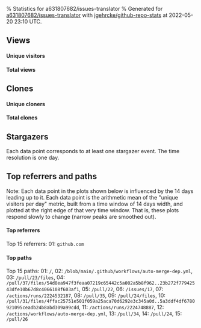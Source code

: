 % Statistics for a631807682/issues-translator
% Generated for [a631807682/issues-translator](https://github.com/a631807682/issues-translator) with [jgehrcke/github-repo-stats](https://github.com/jgehrcke/github-repo-stats) at 2022-05-20 23:10 UTC.


## Views

#### Unique visitors
<div id="chart_views_unique" class="full-width-chart"></div>

#### Total views
<div id="chart_views_total" class="full-width-chart"></div>

<div class="pagebreak-for-print"> </div>


## Clones

#### Unique cloners
<div id="chart_clones_unique" class="full-width-chart"></div>

#### Total clones
<div id="chart_clones_total" class="full-width-chart"></div>



<div class="pagebreak-for-print"> </div>



## Stargazers

Each data point corresponds to at least one stargazer event.
The time resolution is one day.

<div id="chart_stargazers" class="full-width-chart"></div>




<div class="pagebreak-for-print"> </div>



## Top referrers and paths


Note: Each data point in the plots shown below is influenced by the 14 days
leading up to it. Each data point is the arithmetic mean of the "unique
visitors per day" metric, built from a time window of 14 days width, and
plotted at the right edge of that very time window. That is, these plots
respond slowly to change (narrow peaks are smoothed out).




#### Top referrers


<div id="chart_referrers_top_n_alltime" class="full-width-chart"></div>

Top 15 referrers: 01: `github.com`





#### Top paths


<div id="chart_paths_top_n_alltime" class="full-width-chart"></div>

Top 15 paths: 01: `/`, 02: `/blob/main/.github/workflows/auto-merge-dep.yml`, 03: `/pull/23/files`, 04: `/pull/37/files/54d0ea947f3feaa07219c65442c5a002a5b8f962..23b272f77942543dfe10b67d8c4066108f603af1`, 05: `/pull/22`, 06: `/issues/17`, 07: `/actions/runs/2224532187`, 08: `/pull/35`, 09: `/pull/24/files`, 10: `/pull/31/files/4ffac25751e501f059a25aca70d6292e3c345a0d..5a3ddf4df6780921095ceadb24b8abd309a99cdd`, 11: `/actions/runs/2224748887`, 12: `/actions/workflows/auto-merge-dep.yml`, 13: `/pull/34`, 14: `/pull/24`, 15: `/pull/26`


<script type="text/javascript">
    vegaEmbed('#chart_views_unique', {"$schema": "https://vega.github.io/schema/vega-lite/v4.8.1.json", "config": {"arc": {"fill": "#1b1e23"}, "area": {"fill": "#1b1e23"}, "axisBottom": {"domainColor": "#a9b4c4", "gridColor": "#a9b4c4", "labelColor": "#1b1e23", "labelFont": "relative-mono-11-pitch-pro, Menlo, monospace", "tickColor": "#a9b4c4", "titleColor": "#1b1e23", "titleFont": "relative-mono-11-pitch-pro, Menlo, monospace"}, "axisLeft": {"domainColor": "#a9b4c4", "gridColor": "#a9b4c4", "labelColor": "#1b1e23", "labelFont": "relative-mono-11-pitch-pro, Menlo, monospace", "tickColor": "#a9b4c4", "titleColor": "#1b1e23", "titleFont": "relative-mono-11-pitch-pro, Menlo, monospace"}, "axisX": {"grid": false}, "axisY": {"grid": false, "labelBound": true}, "background": "#FFFFFF", "group": {"fill": "#FFFFFF"}, "header": {"fontWeight": 400, "labelFont": "relative-mono-11-pitch-pro, Menlo, monospace", "titleFont": "relative-mono-11-pitch-pro, Menlo, monospace"}, "legend": {"labelFont": "relative-mono-11-pitch-pro, Menlo, monospace", "symbolSize": 200, "symbolType": "circle", "titleFont": "relative-mono-11-pitch-pro, Menlo, monospace"}, "line": {"color": "#1b1e23", "stroke": "#1b1e23"}, "path": {"stroke": "#1b1e23"}, "point": {"color": "#1b1e23", "cursor": "pointer", "filled": true, "size": 100}, "range": {"category": ["#85a2f7", "#ea9755", "#7eb36a", "#f07071", "#bc85d9", "#e587b6", "#a9b4c4", "#d4c05e", "#64b9c4"]}, "style": {"bar": {"fill": "#1b1e23"}, "text": {"font": "relative-mono-11-pitch-pro, Menlo, monospace", "fontWeight": 400}}, "symbol": {"shape": "circle"}, "title": {"anchor": "start", "font": "relative-mono-11-pitch-pro, Menlo, monospace", "fontWeight": 400}, "trail": {"color": "#1b1e23", "stroke": "#1b1e23"}, "view": {"stroke": null}}, "data": {"name": "data-307231426081e77a9bd369e4c4deceb5"}, "datasets": {"data-307231426081e77a9bd369e4c4deceb5": [{"time": "2022-04-05T00:00:00+00:00", "views_total": 30, "views_unique": 2}, {"time": "2022-04-07T00:00:00+00:00", "views_total": 1, "views_unique": 1}, {"time": "2022-04-08T00:00:00+00:00", "views_total": 0, "views_unique": 0}, {"time": "2022-04-11T00:00:00+00:00", "views_total": 3, "views_unique": 1}, {"time": "2022-04-12T00:00:00+00:00", "views_total": 0, "views_unique": 0}, {"time": "2022-04-13T00:00:00+00:00", "views_total": 7, "views_unique": 2}, {"time": "2022-04-14T00:00:00+00:00", "views_total": 0, "views_unique": 0}, {"time": "2022-04-15T00:00:00+00:00", "views_total": 0, "views_unique": 0}, {"time": "2022-04-16T00:00:00+00:00", "views_total": 0, "views_unique": 0}, {"time": "2022-04-18T00:00:00+00:00", "views_total": 8, "views_unique": 1}, {"time": "2022-04-19T00:00:00+00:00", "views_total": 15, "views_unique": 1}, {"time": "2022-04-22T00:00:00+00:00", "views_total": 0, "views_unique": 0}, {"time": "2022-04-25T00:00:00+00:00", "views_total": 12, "views_unique": 1}, {"time": "2022-04-26T00:00:00+00:00", "views_total": 174, "views_unique": 1}, {"time": "2022-04-27T00:00:00+00:00", "views_total": 1, "views_unique": 1}, {"time": "2022-05-02T00:00:00+00:00", "views_total": 56, "views_unique": 1}, {"time": "2022-05-04T00:00:00+00:00", "views_total": 0, "views_unique": 0}, {"time": "2022-05-09T00:00:00+00:00", "views_total": 0, "views_unique": 0}, {"time": "2022-05-11T00:00:00+00:00", "views_total": 8, "views_unique": 1}, {"time": "2022-05-12T00:00:00+00:00", "views_total": 0, "views_unique": 0}, {"time": "2022-05-14T00:00:00+00:00", "views_total": 1, "views_unique": 1}, {"time": "2022-05-16T00:00:00+00:00", "views_total": 10, "views_unique": 1}, {"time": "2022-05-17T00:00:00+00:00", "views_total": 0, "views_unique": 0}, {"time": "2022-05-20T00:00:00+00:00", "views_total": 0, "views_unique": 0}]}, "encoding": {"x": {"field": "time", "timeUnit": "yearmonthdate", "title": "date", "type": "temporal"}, "y": {"field": "views_unique", "scale": {"domain": [0, 2.2], "zero": true}, "title": "unique views per day", "type": "quantitative"}}, "height": 200, "mark": {"point": true, "type": "line"}, "padding": 10, "width": "container"}, {"actions": false, "renderer": "svg"}).catch(console.error);
vegaEmbed('#chart_views_total', {"$schema": "https://vega.github.io/schema/vega-lite/v4.8.1.json", "config": {"arc": {"fill": "#1b1e23"}, "area": {"fill": "#1b1e23"}, "axisBottom": {"domainColor": "#a9b4c4", "gridColor": "#a9b4c4", "labelColor": "#1b1e23", "labelFont": "relative-mono-11-pitch-pro, Menlo, monospace", "tickColor": "#a9b4c4", "titleColor": "#1b1e23", "titleFont": "relative-mono-11-pitch-pro, Menlo, monospace"}, "axisLeft": {"domainColor": "#a9b4c4", "gridColor": "#a9b4c4", "labelColor": "#1b1e23", "labelFont": "relative-mono-11-pitch-pro, Menlo, monospace", "tickColor": "#a9b4c4", "titleColor": "#1b1e23", "titleFont": "relative-mono-11-pitch-pro, Menlo, monospace"}, "axisX": {"grid": false}, "axisY": {"grid": false, "labelBound": true}, "background": "#FFFFFF", "group": {"fill": "#FFFFFF"}, "header": {"fontWeight": 400, "labelFont": "relative-mono-11-pitch-pro, Menlo, monospace", "titleFont": "relative-mono-11-pitch-pro, Menlo, monospace"}, "legend": {"labelFont": "relative-mono-11-pitch-pro, Menlo, monospace", "symbolSize": 200, "symbolType": "circle", "titleFont": "relative-mono-11-pitch-pro, Menlo, monospace"}, "line": {"color": "#1b1e23", "stroke": "#1b1e23"}, "path": {"stroke": "#1b1e23"}, "point": {"color": "#1b1e23", "cursor": "pointer", "filled": true, "size": 100}, "range": {"category": ["#85a2f7", "#ea9755", "#7eb36a", "#f07071", "#bc85d9", "#e587b6", "#a9b4c4", "#d4c05e", "#64b9c4"]}, "style": {"bar": {"fill": "#1b1e23"}, "text": {"font": "relative-mono-11-pitch-pro, Menlo, monospace", "fontWeight": 400}}, "symbol": {"shape": "circle"}, "title": {"anchor": "start", "font": "relative-mono-11-pitch-pro, Menlo, monospace", "fontWeight": 400}, "trail": {"color": "#1b1e23", "stroke": "#1b1e23"}, "view": {"stroke": null}}, "data": {"name": "data-307231426081e77a9bd369e4c4deceb5"}, "datasets": {"data-307231426081e77a9bd369e4c4deceb5": [{"time": "2022-04-05T00:00:00+00:00", "views_total": 30, "views_unique": 2}, {"time": "2022-04-07T00:00:00+00:00", "views_total": 1, "views_unique": 1}, {"time": "2022-04-08T00:00:00+00:00", "views_total": 0, "views_unique": 0}, {"time": "2022-04-11T00:00:00+00:00", "views_total": 3, "views_unique": 1}, {"time": "2022-04-12T00:00:00+00:00", "views_total": 0, "views_unique": 0}, {"time": "2022-04-13T00:00:00+00:00", "views_total": 7, "views_unique": 2}, {"time": "2022-04-14T00:00:00+00:00", "views_total": 0, "views_unique": 0}, {"time": "2022-04-15T00:00:00+00:00", "views_total": 0, "views_unique": 0}, {"time": "2022-04-16T00:00:00+00:00", "views_total": 0, "views_unique": 0}, {"time": "2022-04-18T00:00:00+00:00", "views_total": 8, "views_unique": 1}, {"time": "2022-04-19T00:00:00+00:00", "views_total": 15, "views_unique": 1}, {"time": "2022-04-22T00:00:00+00:00", "views_total": 0, "views_unique": 0}, {"time": "2022-04-25T00:00:00+00:00", "views_total": 12, "views_unique": 1}, {"time": "2022-04-26T00:00:00+00:00", "views_total": 174, "views_unique": 1}, {"time": "2022-04-27T00:00:00+00:00", "views_total": 1, "views_unique": 1}, {"time": "2022-05-02T00:00:00+00:00", "views_total": 56, "views_unique": 1}, {"time": "2022-05-04T00:00:00+00:00", "views_total": 0, "views_unique": 0}, {"time": "2022-05-09T00:00:00+00:00", "views_total": 0, "views_unique": 0}, {"time": "2022-05-11T00:00:00+00:00", "views_total": 8, "views_unique": 1}, {"time": "2022-05-12T00:00:00+00:00", "views_total": 0, "views_unique": 0}, {"time": "2022-05-14T00:00:00+00:00", "views_total": 1, "views_unique": 1}, {"time": "2022-05-16T00:00:00+00:00", "views_total": 10, "views_unique": 1}, {"time": "2022-05-17T00:00:00+00:00", "views_total": 0, "views_unique": 0}, {"time": "2022-05-20T00:00:00+00:00", "views_total": 0, "views_unique": 0}]}, "encoding": {"x": {"field": "time", "timeUnit": "yearmonthdate", "title": "date", "type": "temporal"}, "y": {"field": "views_total", "scale": {"domain": [0, 191.4], "zero": true}, "title": "total views per day", "type": "quantitative"}}, "height": 200, "mark": {"point": true, "type": "line"}, "padding": 10, "width": "container"}, {"actions": false, "renderer": "svg"}).catch(console.error);
vegaEmbed('#chart_clones_unique', {"$schema": "https://vega.github.io/schema/vega-lite/v4.8.1.json", "config": {"arc": {"fill": "#1b1e23"}, "area": {"fill": "#1b1e23"}, "axisBottom": {"domainColor": "#a9b4c4", "gridColor": "#a9b4c4", "labelColor": "#1b1e23", "labelFont": "relative-mono-11-pitch-pro, Menlo, monospace", "tickColor": "#a9b4c4", "titleColor": "#1b1e23", "titleFont": "relative-mono-11-pitch-pro, Menlo, monospace"}, "axisLeft": {"domainColor": "#a9b4c4", "gridColor": "#a9b4c4", "labelColor": "#1b1e23", "labelFont": "relative-mono-11-pitch-pro, Menlo, monospace", "tickColor": "#a9b4c4", "titleColor": "#1b1e23", "titleFont": "relative-mono-11-pitch-pro, Menlo, monospace"}, "axisX": {"grid": false}, "axisY": {"grid": false, "labelBound": true}, "background": "#FFFFFF", "group": {"fill": "#FFFFFF"}, "header": {"fontWeight": 400, "labelFont": "relative-mono-11-pitch-pro, Menlo, monospace", "titleFont": "relative-mono-11-pitch-pro, Menlo, monospace"}, "legend": {"labelFont": "relative-mono-11-pitch-pro, Menlo, monospace", "symbolSize": 200, "symbolType": "circle", "titleFont": "relative-mono-11-pitch-pro, Menlo, monospace"}, "line": {"color": "#1b1e23", "stroke": "#1b1e23"}, "path": {"stroke": "#1b1e23"}, "point": {"color": "#1b1e23", "cursor": "pointer", "filled": true, "size": 100}, "range": {"category": ["#85a2f7", "#ea9755", "#7eb36a", "#f07071", "#bc85d9", "#e587b6", "#a9b4c4", "#d4c05e", "#64b9c4"]}, "style": {"bar": {"fill": "#1b1e23"}, "text": {"font": "relative-mono-11-pitch-pro, Menlo, monospace", "fontWeight": 400}}, "symbol": {"shape": "circle"}, "title": {"anchor": "start", "font": "relative-mono-11-pitch-pro, Menlo, monospace", "fontWeight": 400}, "trail": {"color": "#1b1e23", "stroke": "#1b1e23"}, "view": {"stroke": null}}, "data": {"name": "data-a9e63d69eccaa276181491498aa7a6b7"}, "datasets": {"data-a9e63d69eccaa276181491498aa7a6b7": [{"clones_total": 8, "clones_unique": 5, "time": "2022-04-05T00:00:00+00:00"}, {"clones_total": 0, "clones_unique": 0, "time": "2022-04-07T00:00:00+00:00"}, {"clones_total": 1, "clones_unique": 1, "time": "2022-04-08T00:00:00+00:00"}, {"clones_total": 5, "clones_unique": 3, "time": "2022-04-11T00:00:00+00:00"}, {"clones_total": 2, "clones_unique": 1, "time": "2022-04-12T00:00:00+00:00"}, {"clones_total": 5, "clones_unique": 3, "time": "2022-04-13T00:00:00+00:00"}, {"clones_total": 1, "clones_unique": 1, "time": "2022-04-14T00:00:00+00:00"}, {"clones_total": 2, "clones_unique": 2, "time": "2022-04-15T00:00:00+00:00"}, {"clones_total": 1, "clones_unique": 1, "time": "2022-04-16T00:00:00+00:00"}, {"clones_total": 6, "clones_unique": 4, "time": "2022-04-18T00:00:00+00:00"}, {"clones_total": 13, "clones_unique": 5, "time": "2022-04-19T00:00:00+00:00"}, {"clones_total": 1, "clones_unique": 1, "time": "2022-04-22T00:00:00+00:00"}, {"clones_total": 8, "clones_unique": 4, "time": "2022-04-25T00:00:00+00:00"}, {"clones_total": 79, "clones_unique": 10, "time": "2022-04-26T00:00:00+00:00"}, {"clones_total": 0, "clones_unique": 0, "time": "2022-04-27T00:00:00+00:00"}, {"clones_total": 18, "clones_unique": 4, "time": "2022-05-02T00:00:00+00:00"}, {"clones_total": 1, "clones_unique": 1, "time": "2022-05-04T00:00:00+00:00"}, {"clones_total": 2, "clones_unique": 1, "time": "2022-05-09T00:00:00+00:00"}, {"clones_total": 5, "clones_unique": 3, "time": "2022-05-11T00:00:00+00:00"}, {"clones_total": 1, "clones_unique": 1, "time": "2022-05-12T00:00:00+00:00"}, {"clones_total": 0, "clones_unique": 0, "time": "2022-05-14T00:00:00+00:00"}, {"clones_total": 23, "clones_unique": 6, "time": "2022-05-16T00:00:00+00:00"}, {"clones_total": 1, "clones_unique": 1, "time": "2022-05-17T00:00:00+00:00"}, {"clones_total": 1, "clones_unique": 1, "time": "2022-05-20T00:00:00+00:00"}]}, "encoding": {"x": {"field": "time", "timeUnit": "yearmonthdate", "title": "date", "type": "temporal"}, "y": {"field": "clones_unique", "scale": {"domain": [0, 11.0], "zero": true}, "title": "unique clones per day", "type": "quantitative"}}, "height": 200, "mark": {"point": true, "type": "line"}, "padding": 10, "width": "container"}, {"actions": false, "renderer": "svg"}).catch(console.error);
vegaEmbed('#chart_clones_total', {"$schema": "https://vega.github.io/schema/vega-lite/v4.8.1.json", "config": {"arc": {"fill": "#1b1e23"}, "area": {"fill": "#1b1e23"}, "axisBottom": {"domainColor": "#a9b4c4", "gridColor": "#a9b4c4", "labelColor": "#1b1e23", "labelFont": "relative-mono-11-pitch-pro, Menlo, monospace", "tickColor": "#a9b4c4", "titleColor": "#1b1e23", "titleFont": "relative-mono-11-pitch-pro, Menlo, monospace"}, "axisLeft": {"domainColor": "#a9b4c4", "gridColor": "#a9b4c4", "labelColor": "#1b1e23", "labelFont": "relative-mono-11-pitch-pro, Menlo, monospace", "tickColor": "#a9b4c4", "titleColor": "#1b1e23", "titleFont": "relative-mono-11-pitch-pro, Menlo, monospace"}, "axisX": {"grid": false}, "axisY": {"grid": false, "labelBound": true}, "background": "#FFFFFF", "group": {"fill": "#FFFFFF"}, "header": {"fontWeight": 400, "labelFont": "relative-mono-11-pitch-pro, Menlo, monospace", "titleFont": "relative-mono-11-pitch-pro, Menlo, monospace"}, "legend": {"labelFont": "relative-mono-11-pitch-pro, Menlo, monospace", "symbolSize": 200, "symbolType": "circle", "titleFont": "relative-mono-11-pitch-pro, Menlo, monospace"}, "line": {"color": "#1b1e23", "stroke": "#1b1e23"}, "path": {"stroke": "#1b1e23"}, "point": {"color": "#1b1e23", "cursor": "pointer", "filled": true, "size": 100}, "range": {"category": ["#85a2f7", "#ea9755", "#7eb36a", "#f07071", "#bc85d9", "#e587b6", "#a9b4c4", "#d4c05e", "#64b9c4"]}, "style": {"bar": {"fill": "#1b1e23"}, "text": {"font": "relative-mono-11-pitch-pro, Menlo, monospace", "fontWeight": 400}}, "symbol": {"shape": "circle"}, "title": {"anchor": "start", "font": "relative-mono-11-pitch-pro, Menlo, monospace", "fontWeight": 400}, "trail": {"color": "#1b1e23", "stroke": "#1b1e23"}, "view": {"stroke": null}}, "data": {"name": "data-a9e63d69eccaa276181491498aa7a6b7"}, "datasets": {"data-a9e63d69eccaa276181491498aa7a6b7": [{"clones_total": 8, "clones_unique": 5, "time": "2022-04-05T00:00:00+00:00"}, {"clones_total": 0, "clones_unique": 0, "time": "2022-04-07T00:00:00+00:00"}, {"clones_total": 1, "clones_unique": 1, "time": "2022-04-08T00:00:00+00:00"}, {"clones_total": 5, "clones_unique": 3, "time": "2022-04-11T00:00:00+00:00"}, {"clones_total": 2, "clones_unique": 1, "time": "2022-04-12T00:00:00+00:00"}, {"clones_total": 5, "clones_unique": 3, "time": "2022-04-13T00:00:00+00:00"}, {"clones_total": 1, "clones_unique": 1, "time": "2022-04-14T00:00:00+00:00"}, {"clones_total": 2, "clones_unique": 2, "time": "2022-04-15T00:00:00+00:00"}, {"clones_total": 1, "clones_unique": 1, "time": "2022-04-16T00:00:00+00:00"}, {"clones_total": 6, "clones_unique": 4, "time": "2022-04-18T00:00:00+00:00"}, {"clones_total": 13, "clones_unique": 5, "time": "2022-04-19T00:00:00+00:00"}, {"clones_total": 1, "clones_unique": 1, "time": "2022-04-22T00:00:00+00:00"}, {"clones_total": 8, "clones_unique": 4, "time": "2022-04-25T00:00:00+00:00"}, {"clones_total": 79, "clones_unique": 10, "time": "2022-04-26T00:00:00+00:00"}, {"clones_total": 0, "clones_unique": 0, "time": "2022-04-27T00:00:00+00:00"}, {"clones_total": 18, "clones_unique": 4, "time": "2022-05-02T00:00:00+00:00"}, {"clones_total": 1, "clones_unique": 1, "time": "2022-05-04T00:00:00+00:00"}, {"clones_total": 2, "clones_unique": 1, "time": "2022-05-09T00:00:00+00:00"}, {"clones_total": 5, "clones_unique": 3, "time": "2022-05-11T00:00:00+00:00"}, {"clones_total": 1, "clones_unique": 1, "time": "2022-05-12T00:00:00+00:00"}, {"clones_total": 0, "clones_unique": 0, "time": "2022-05-14T00:00:00+00:00"}, {"clones_total": 23, "clones_unique": 6, "time": "2022-05-16T00:00:00+00:00"}, {"clones_total": 1, "clones_unique": 1, "time": "2022-05-17T00:00:00+00:00"}, {"clones_total": 1, "clones_unique": 1, "time": "2022-05-20T00:00:00+00:00"}]}, "encoding": {"x": {"field": "time", "timeUnit": "yearmonthdate", "title": "date", "type": "temporal"}, "y": {"field": "clones_total", "scale": {"domain": [0, 86.9], "zero": true}, "title": "total clones per day", "type": "quantitative"}}, "height": 200, "mark": {"point": true, "type": "line"}, "padding": 10, "width": "container"}, {"actions": false, "renderer": "svg"}).catch(console.error);
vegaEmbed('#chart_stargazers', {"$schema": "https://vega.github.io/schema/vega-lite/v4.8.1.json", "config": {"arc": {"fill": "#1b1e23"}, "area": {"fill": "#1b1e23"}, "axisBottom": {"domainColor": "#a9b4c4", "gridColor": "#a9b4c4", "labelColor": "#1b1e23", "labelFont": "relative-mono-11-pitch-pro, Menlo, monospace", "tickColor": "#a9b4c4", "titleColor": "#1b1e23", "titleFont": "relative-mono-11-pitch-pro, Menlo, monospace"}, "axisLeft": {"domainColor": "#a9b4c4", "gridColor": "#a9b4c4", "labelColor": "#1b1e23", "labelFont": "relative-mono-11-pitch-pro, Menlo, monospace", "tickColor": "#a9b4c4", "titleColor": "#1b1e23", "titleFont": "relative-mono-11-pitch-pro, Menlo, monospace"}, "axisX": {"grid": false}, "axisY": {"grid": false}, "background": "#FFFFFF", "group": {"fill": "#FFFFFF"}, "header": {"fontWeight": 400, "labelFont": "relative-mono-11-pitch-pro, Menlo, monospace", "titleFont": "relative-mono-11-pitch-pro, Menlo, monospace"}, "legend": {"labelFont": "relative-mono-11-pitch-pro, Menlo, monospace", "symbolSize": 200, "symbolType": "circle", "titleFont": "relative-mono-11-pitch-pro, Menlo, monospace"}, "line": {"color": "#1b1e23", "stroke": "#1b1e23"}, "path": {"stroke": "#1b1e23"}, "point": {"color": "#1b1e23", "cursor": "pointer", "filled": true, "size": 100}, "range": {"category": ["#85a2f7", "#ea9755", "#7eb36a", "#f07071", "#bc85d9", "#e587b6", "#a9b4c4", "#d4c05e", "#64b9c4"]}, "style": {"bar": {"fill": "#1b1e23"}, "text": {"font": "relative-mono-11-pitch-pro, Menlo, monospace", "fontWeight": 400}}, "symbol": {"shape": "circle"}, "title": {"anchor": "start", "font": "relative-mono-11-pitch-pro, Menlo, monospace", "fontWeight": 400}, "trail": {"color": "#1b1e23", "stroke": "#1b1e23"}, "view": {"stroke": null}}, "data": {"name": "data-04f4887cf26fa0b99c23781b2d5621d8"}, "datasets": {"data-04f4887cf26fa0b99c23781b2d5621d8": [{"star_events": 1, "stars_cumulative": 1, "time": "2022-04-02T04:15:24+00:00"}]}, "encoding": {"x": {"field": "time", "timeUnit": "yearmonthdate", "title": "date", "type": "temporal"}, "y": {"field": "stars_cumulative", "scale": {"domain": [0, 1.1], "zero": true}, "title": "stargazer count (cumulative)", "type": "quantitative"}}, "height": 300, "mark": {"point": true, "type": "line"}, "padding": 10, "width": "container"}, {"actions": false, "renderer": "svg"}).catch(console.error);
vegaEmbed('#chart_referrers_top_n_alltime', {"$schema": "https://vega.github.io/schema/vega-lite/v4.8.1.json", "config": {"arc": {"fill": "#1b1e23"}, "area": {"fill": "#1b1e23"}, "axisBottom": {"domainColor": "#a9b4c4", "gridColor": "#a9b4c4", "labelColor": "#1b1e23", "labelFont": "relative-mono-11-pitch-pro, Menlo, monospace", "tickColor": "#a9b4c4", "titleColor": "#1b1e23", "titleFont": "relative-mono-11-pitch-pro, Menlo, monospace"}, "axisLeft": {"domainColor": "#a9b4c4", "gridColor": "#a9b4c4", "labelColor": "#1b1e23", "labelFont": "relative-mono-11-pitch-pro, Menlo, monospace", "tickColor": "#a9b4c4", "titleColor": "#1b1e23", "titleFont": "relative-mono-11-pitch-pro, Menlo, monospace"}, "axisX": {"grid": false}, "axisY": {"grid": false}, "background": "#FFFFFF", "group": {"fill": "#FFFFFF"}, "header": {"fontWeight": 400, "labelFont": "relative-mono-11-pitch-pro, Menlo, monospace", "titleFont": "relative-mono-11-pitch-pro, Menlo, monospace"}, "legend": {"labelFont": "relative-mono-11-pitch-pro, Menlo, monospace", "symbolSize": 200, "symbolType": "circle", "titleFont": "relative-mono-11-pitch-pro, Menlo, monospace"}, "line": {"color": "#1b1e23", "stroke": "#1b1e23"}, "path": {"stroke": "#1b1e23"}, "point": {"color": "#1b1e23", "cursor": "pointer", "filled": true, "size": 50}, "range": {"category": ["#85a2f7", "#ea9755", "#7eb36a", "#f07071", "#bc85d9", "#e587b6", "#a9b4c4", "#d4c05e", "#64b9c4"]}, "style": {"bar": {"fill": "#1b1e23"}, "text": {"font": "relative-mono-11-pitch-pro, Menlo, monospace", "fontWeight": 400}}, "symbol": {"shape": "circle"}, "title": {"anchor": "start", "font": "relative-mono-11-pitch-pro, Menlo, monospace", "fontWeight": 400}, "trail": {"color": "#1b1e23", "stroke": "#1b1e23"}, "view": {"stroke": null}}, "data": {"name": "data-58a8e6c609191ce007e902d36ecf8789"}, "datasets": {"data-58a8e6c609191ce007e902d36ecf8789": [{"referrer": "github.com", "time": "2022-04-19T00:00:00+00:00", "views_unique": 3, "views_unique_norm": 0.21428571428571427}, {"referrer": "github.com", "time": "2022-04-20T00:00:00+00:00", "views_unique": 3, "views_unique_norm": 0.21428571428571427}, {"referrer": "github.com", "time": "2022-04-21T00:00:00+00:00", "views_unique": 2, "views_unique_norm": 0.14285714285714285}, {"referrer": "github.com", "time": "2022-04-22T00:00:00+00:00", "views_unique": 2, "views_unique_norm": 0.14285714285714285}, {"referrer": "github.com", "time": "2022-04-23T00:00:00+00:00", "views_unique": 2, "views_unique_norm": 0.14285714285714285}, {"referrer": "github.com", "time": "2022-04-24T00:00:00+00:00", "views_unique": 2, "views_unique_norm": 0.14285714285714285}, {"referrer": "github.com", "time": "2022-04-25T00:00:00+00:00", "views_unique": 2, "views_unique_norm": 0.14285714285714285}, {"referrer": "github.com", "time": "2022-04-26T00:00:00+00:00", "views_unique": 2, "views_unique_norm": 0.14285714285714285}, {"referrer": "github.com", "time": "2022-04-27T00:00:00+00:00", "views_unique": 1, "views_unique_norm": 0.07142857142857142}, {"referrer": "github.com", "time": "2022-04-28T00:00:00+00:00", "views_unique": 1, "views_unique_norm": 0.07142857142857142}, {"referrer": "github.com", "time": "2022-04-29T00:00:00+00:00", "views_unique": 1, "views_unique_norm": 0.07142857142857142}, {"referrer": "github.com", "time": "2022-04-30T00:00:00+00:00", "views_unique": 1, "views_unique_norm": 0.07142857142857142}, {"referrer": "github.com", "time": "2022-05-01T00:00:00+00:00", "views_unique": 1, "views_unique_norm": 0.07142857142857142}, {"referrer": "github.com", "time": "2022-05-02T00:00:00+00:00", "views_unique": 1, "views_unique_norm": 0.07142857142857142}, {"referrer": "github.com", "time": "2022-05-03T00:00:00+00:00", "views_unique": 1, "views_unique_norm": 0.07142857142857142}, {"referrer": "github.com", "time": "2022-05-04T00:00:00+00:00", "views_unique": 1, "views_unique_norm": 0.07142857142857142}, {"referrer": "github.com", "time": "2022-05-05T00:00:00+00:00", "views_unique": 1, "views_unique_norm": 0.07142857142857142}, {"referrer": "github.com", "time": "2022-05-06T00:00:00+00:00", "views_unique": 1, "views_unique_norm": 0.07142857142857142}, {"referrer": "github.com", "time": "2022-05-07T00:00:00+00:00", "views_unique": 1, "views_unique_norm": 0.07142857142857142}, {"referrer": "github.com", "time": "2022-05-08T00:00:00+00:00", "views_unique": 1, "views_unique_norm": 0.07142857142857142}, {"referrer": "github.com", "time": "2022-05-09T00:00:00+00:00", "views_unique": 1, "views_unique_norm": 0.07142857142857142}, {"referrer": "github.com", "time": "2022-05-10T00:00:00+00:00", "views_unique": 1, "views_unique_norm": 0.07142857142857142}, {"referrer": "github.com", "time": "2022-05-11T00:00:00+00:00", "views_unique": 1, "views_unique_norm": 0.07142857142857142}, {"referrer": "github.com", "time": "2022-05-12T00:00:00+00:00", "views_unique": 1, "views_unique_norm": 0.07142857142857142}, {"referrer": "github.com", "time": "2022-05-13T00:00:00+00:00", "views_unique": 1, "views_unique_norm": 0.07142857142857142}, {"referrer": "github.com", "time": "2022-05-14T00:00:00+00:00", "views_unique": 1, "views_unique_norm": 0.07142857142857142}, {"referrer": "github.com", "time": "2022-05-15T00:00:00+00:00", "views_unique": 1, "views_unique_norm": 0.07142857142857142}, {"referrer": "github.com", "time": "2022-05-16T00:00:00+00:00", "views_unique": 1, "views_unique_norm": 0.07142857142857142}, {"referrer": "github.com", "time": "2022-05-17T00:00:00+00:00", "views_unique": 1, "views_unique_norm": 0.07142857142857142}, {"referrer": "github.com", "time": "2022-05-18T00:00:00+00:00", "views_unique": 1, "views_unique_norm": 0.07142857142857142}, {"referrer": "github.com", "time": "2022-05-19T00:00:00+00:00", "views_unique": 1, "views_unique_norm": 0.07142857142857142}, {"referrer": "github.com", "time": "2022-05-20T00:00:00+00:00", "views_unique": 1, "views_unique_norm": 0.07142857142857142}]}, "encoding": {"color": {"field": "referrer", "sort": {"field": "order"}, "type": "nominal"}, "x": {"field": "time", "timeUnit": "yearmonthdate", "title": "date", "type": "temporal"}, "y": {"field": "views_unique_norm", "scale": {"domain": [0, 0.2357142857142857], "zero": true}, "title": "unique visitors per day (mean from last 14 days)", "type": "quantitative"}}, "height": 300, "mark": {"point": true, "type": "line"}, "padding": 10, "width": "container"}, {"actions": false, "renderer": "svg"}).catch(console.error);
vegaEmbed('#chart_paths_top_n_alltime', {"$schema": "https://vega.github.io/schema/vega-lite/v4.8.1.json", "config": {"arc": {"fill": "#1b1e23"}, "area": {"fill": "#1b1e23"}, "axisBottom": {"domainColor": "#a9b4c4", "gridColor": "#a9b4c4", "labelColor": "#1b1e23", "labelFont": "relative-mono-11-pitch-pro, Menlo, monospace", "tickColor": "#a9b4c4", "titleColor": "#1b1e23", "titleFont": "relative-mono-11-pitch-pro, Menlo, monospace"}, "axisLeft": {"domainColor": "#a9b4c4", "gridColor": "#a9b4c4", "labelColor": "#1b1e23", "labelFont": "relative-mono-11-pitch-pro, Menlo, monospace", "tickColor": "#a9b4c4", "titleColor": "#1b1e23", "titleFont": "relative-mono-11-pitch-pro, Menlo, monospace"}, "axisX": {"grid": false}, "axisY": {"grid": false}, "background": "#FFFFFF", "group": {"fill": "#FFFFFF"}, "header": {"fontWeight": 400, "labelFont": "relative-mono-11-pitch-pro, Menlo, monospace", "titleFont": "relative-mono-11-pitch-pro, Menlo, monospace"}, "legend": {"labelFont": "relative-mono-11-pitch-pro, Menlo, monospace", "symbolSize": 200, "symbolType": "circle", "titleFont": "relative-mono-11-pitch-pro, Menlo, monospace"}, "line": {"color": "#1b1e23", "stroke": "#1b1e23"}, "path": {"stroke": "#1b1e23"}, "point": {"color": "#1b1e23", "cursor": "pointer", "filled": true, "size": 50}, "range": {"category": ["#85a2f7", "#ea9755", "#7eb36a", "#f07071", "#bc85d9", "#e587b6", "#a9b4c4", "#d4c05e", "#64b9c4"]}, "style": {"bar": {"fill": "#1b1e23"}, "text": {"font": "relative-mono-11-pitch-pro, Menlo, monospace", "fontWeight": 400}}, "symbol": {"shape": "circle"}, "title": {"anchor": "start", "font": "relative-mono-11-pitch-pro, Menlo, monospace", "fontWeight": 400}, "trail": {"color": "#1b1e23", "stroke": "#1b1e23"}, "view": {"stroke": null}}, "data": {"name": "data-fc7524cded606d868a31f24aac80e064"}, "datasets": {"data-fc7524cded606d868a31f24aac80e064": [{"path": "/", "time": "2022-04-19T00:00:00+00:00", "views_unique": 3.0, "views_unique_norm": 0.21428571428571427}, {"path": "/", "time": "2022-04-20T00:00:00+00:00", "views_unique": 3.0, "views_unique_norm": 0.21428571428571427}, {"path": "/", "time": "2022-04-21T00:00:00+00:00", "views_unique": 2.0, "views_unique_norm": 0.14285714285714285}, {"path": "/", "time": "2022-04-22T00:00:00+00:00", "views_unique": 2.0, "views_unique_norm": 0.14285714285714285}, {"path": "/", "time": "2022-04-23T00:00:00+00:00", "views_unique": 2.0, "views_unique_norm": 0.14285714285714285}, {"path": "/", "time": "2022-04-24T00:00:00+00:00", "views_unique": 2.0, "views_unique_norm": 0.14285714285714285}, {"path": "/", "time": "2022-04-25T00:00:00+00:00", "views_unique": 2.0, "views_unique_norm": 0.14285714285714285}, {"path": "/", "time": "2022-04-26T00:00:00+00:00", "views_unique": 2.0, "views_unique_norm": 0.14285714285714285}, {"path": "/", "time": "2022-04-27T00:00:00+00:00", "views_unique": 1.0, "views_unique_norm": 0.07142857142857142}, {"path": "/", "time": "2022-04-28T00:00:00+00:00", "views_unique": 1.0, "views_unique_norm": 0.07142857142857142}, {"path": "/", "time": "2022-04-29T00:00:00+00:00", "views_unique": 1.0, "views_unique_norm": 0.07142857142857142}, {"path": "/", "time": "2022-04-30T00:00:00+00:00", "views_unique": 1.0, "views_unique_norm": 0.07142857142857142}, {"path": "/", "time": "2022-05-01T00:00:00+00:00", "views_unique": 1.0, "views_unique_norm": 0.07142857142857142}, {"path": "/", "time": "2022-05-02T00:00:00+00:00", "views_unique": 1.0, "views_unique_norm": 0.07142857142857142}, {"path": "/", "time": "2022-05-03T00:00:00+00:00", "views_unique": 1.0, "views_unique_norm": 0.07142857142857142}, {"path": "/", "time": "2022-05-04T00:00:00+00:00", "views_unique": 1.0, "views_unique_norm": 0.07142857142857142}, {"path": "/", "time": "2022-05-05T00:00:00+00:00", "views_unique": 1.0, "views_unique_norm": 0.07142857142857142}, {"path": "/", "time": "2022-05-06T00:00:00+00:00", "views_unique": 1.0, "views_unique_norm": 0.07142857142857142}, {"path": "/", "time": "2022-05-07T00:00:00+00:00", "views_unique": 1.0, "views_unique_norm": 0.07142857142857142}, {"path": "/", "time": "2022-05-08T00:00:00+00:00", "views_unique": 1.0, "views_unique_norm": 0.07142857142857142}, {"path": "/", "time": "2022-05-09T00:00:00+00:00", "views_unique": 1.0, "views_unique_norm": 0.07142857142857142}, {"path": "/", "time": "2022-05-10T00:00:00+00:00", "views_unique": 1.0, "views_unique_norm": 0.07142857142857142}, {"path": "/", "time": "2022-05-11T00:00:00+00:00", "views_unique": 1.0, "views_unique_norm": 0.07142857142857142}, {"path": "/", "time": "2022-05-12T00:00:00+00:00", "views_unique": 1.0, "views_unique_norm": 0.07142857142857142}, {"path": "/", "time": "2022-05-13T00:00:00+00:00", "views_unique": 1.0, "views_unique_norm": 0.07142857142857142}, {"path": "/", "time": "2022-05-14T00:00:00+00:00", "views_unique": 1.0, "views_unique_norm": 0.07142857142857142}, {"path": "/", "time": "2022-05-15T00:00:00+00:00", "views_unique": 1.0, "views_unique_norm": 0.07142857142857142}, {"path": "/", "time": "2022-05-16T00:00:00+00:00", "views_unique": 1.0, "views_unique_norm": 0.07142857142857142}, {"path": "/", "time": "2022-05-17T00:00:00+00:00", "views_unique": 1.0, "views_unique_norm": 0.07142857142857142}, {"path": "/", "time": "2022-05-18T00:00:00+00:00", "views_unique": 1.0, "views_unique_norm": 0.07142857142857142}, {"path": "/", "time": "2022-05-19T00:00:00+00:00", "views_unique": 1.0, "views_unique_norm": 0.07142857142857142}, {"path": "/", "time": "2022-05-20T00:00:00+00:00", "views_unique": 1.0, "views_unique_norm": 0.07142857142857142}, {"path": "/blob/main/.github/workflows/auto-merge-dep.yml", "time": "2022-04-19T00:00:00+00:00", "views_unique": null, "views_unique_norm": null}, {"path": "/blob/main/.github/workflows/auto-merge-dep.yml", "time": "2022-04-20T00:00:00+00:00", "views_unique": null, "views_unique_norm": null}, {"path": "/blob/main/.github/workflows/auto-merge-dep.yml", "time": "2022-04-21T00:00:00+00:00", "views_unique": null, "views_unique_norm": null}, {"path": "/blob/main/.github/workflows/auto-merge-dep.yml", "time": "2022-04-22T00:00:00+00:00", "views_unique": null, "views_unique_norm": null}, {"path": "/blob/main/.github/workflows/auto-merge-dep.yml", "time": "2022-04-23T00:00:00+00:00", "views_unique": null, "views_unique_norm": null}, {"path": "/blob/main/.github/workflows/auto-merge-dep.yml", "time": "2022-04-24T00:00:00+00:00", "views_unique": null, "views_unique_norm": null}, {"path": "/blob/main/.github/workflows/auto-merge-dep.yml", "time": "2022-04-25T00:00:00+00:00", "views_unique": null, "views_unique_norm": null}, {"path": "/blob/main/.github/workflows/auto-merge-dep.yml", "time": "2022-04-26T00:00:00+00:00", "views_unique": null, "views_unique_norm": null}, {"path": "/blob/main/.github/workflows/auto-merge-dep.yml", "time": "2022-04-27T00:00:00+00:00", "views_unique": null, "views_unique_norm": null}, {"path": "/blob/main/.github/workflows/auto-merge-dep.yml", "time": "2022-04-28T00:00:00+00:00", "views_unique": null, "views_unique_norm": null}, {"path": "/blob/main/.github/workflows/auto-merge-dep.yml", "time": "2022-04-29T00:00:00+00:00", "views_unique": null, "views_unique_norm": null}, {"path": "/blob/main/.github/workflows/auto-merge-dep.yml", "time": "2022-04-30T00:00:00+00:00", "views_unique": null, "views_unique_norm": null}, {"path": "/blob/main/.github/workflows/auto-merge-dep.yml", "time": "2022-05-01T00:00:00+00:00", "views_unique": null, "views_unique_norm": null}, {"path": "/blob/main/.github/workflows/auto-merge-dep.yml", "time": "2022-05-02T00:00:00+00:00", "views_unique": null, "views_unique_norm": null}, {"path": "/blob/main/.github/workflows/auto-merge-dep.yml", "time": "2022-05-03T00:00:00+00:00", "views_unique": null, "views_unique_norm": null}, {"path": "/blob/main/.github/workflows/auto-merge-dep.yml", "time": "2022-05-04T00:00:00+00:00", "views_unique": null, "views_unique_norm": null}, {"path": "/blob/main/.github/workflows/auto-merge-dep.yml", "time": "2022-05-05T00:00:00+00:00", "views_unique": null, "views_unique_norm": null}, {"path": "/blob/main/.github/workflows/auto-merge-dep.yml", "time": "2022-05-06T00:00:00+00:00", "views_unique": null, "views_unique_norm": null}, {"path": "/blob/main/.github/workflows/auto-merge-dep.yml", "time": "2022-05-07T00:00:00+00:00", "views_unique": null, "views_unique_norm": null}, {"path": "/blob/main/.github/workflows/auto-merge-dep.yml", "time": "2022-05-08T00:00:00+00:00", "views_unique": null, "views_unique_norm": null}, {"path": "/blob/main/.github/workflows/auto-merge-dep.yml", "time": "2022-05-09T00:00:00+00:00", "views_unique": null, "views_unique_norm": null}, {"path": "/blob/main/.github/workflows/auto-merge-dep.yml", "time": "2022-05-10T00:00:00+00:00", "views_unique": 1.0, "views_unique_norm": 0.07142857142857142}, {"path": "/blob/main/.github/workflows/auto-merge-dep.yml", "time": "2022-05-11T00:00:00+00:00", "views_unique": 1.0, "views_unique_norm": 0.07142857142857142}, {"path": "/blob/main/.github/workflows/auto-merge-dep.yml", "time": "2022-05-12T00:00:00+00:00", "views_unique": 1.0, "views_unique_norm": 0.07142857142857142}, {"path": "/blob/main/.github/workflows/auto-merge-dep.yml", "time": "2022-05-13T00:00:00+00:00", "views_unique": 1.0, "views_unique_norm": 0.07142857142857142}, {"path": "/blob/main/.github/workflows/auto-merge-dep.yml", "time": "2022-05-14T00:00:00+00:00", "views_unique": 1.0, "views_unique_norm": 0.07142857142857142}, {"path": "/blob/main/.github/workflows/auto-merge-dep.yml", "time": "2022-05-15T00:00:00+00:00", "views_unique": 1.0, "views_unique_norm": 0.07142857142857142}, {"path": "/blob/main/.github/workflows/auto-merge-dep.yml", "time": "2022-05-16T00:00:00+00:00", "views_unique": null, "views_unique_norm": null}, {"path": "/blob/main/.github/workflows/auto-merge-dep.yml", "time": "2022-05-17T00:00:00+00:00", "views_unique": null, "views_unique_norm": null}, {"path": "/blob/main/.github/workflows/auto-merge-dep.yml", "time": "2022-05-18T00:00:00+00:00", "views_unique": null, "views_unique_norm": null}, {"path": "/blob/main/.github/workflows/auto-merge-dep.yml", "time": "2022-05-19T00:00:00+00:00", "views_unique": null, "views_unique_norm": null}, {"path": "/blob/main/.github/workflows/auto-merge-dep.yml", "time": "2022-05-20T00:00:00+00:00", "views_unique": null, "views_unique_norm": null}, {"path": "/pull/23/files", "time": "2022-04-19T00:00:00+00:00", "views_unique": 1.0, "views_unique_norm": 0.07142857142857142}, {"path": "/pull/23/files", "time": "2022-04-20T00:00:00+00:00", "views_unique": 1.0, "views_unique_norm": 0.07142857142857142}, {"path": "/pull/23/files", "time": "2022-04-21T00:00:00+00:00", "views_unique": 1.0, "views_unique_norm": 0.07142857142857142}, {"path": "/pull/23/files", "time": "2022-04-22T00:00:00+00:00", "views_unique": 1.0, "views_unique_norm": 0.07142857142857142}, {"path": "/pull/23/files", "time": "2022-04-23T00:00:00+00:00", "views_unique": 1.0, "views_unique_norm": 0.07142857142857142}, {"path": "/pull/23/files", "time": "2022-04-24T00:00:00+00:00", "views_unique": 1.0, "views_unique_norm": 0.07142857142857142}, {"path": "/pull/23/files", "time": "2022-04-25T00:00:00+00:00", "views_unique": 1.0, "views_unique_norm": 0.07142857142857142}, {"path": "/pull/23/files", "time": "2022-04-26T00:00:00+00:00", "views_unique": null, "views_unique_norm": null}, {"path": "/pull/23/files", "time": "2022-04-27T00:00:00+00:00", "views_unique": null, "views_unique_norm": null}, {"path": "/pull/23/files", "time": "2022-04-28T00:00:00+00:00", "views_unique": null, "views_unique_norm": null}, {"path": "/pull/23/files", "time": "2022-04-29T00:00:00+00:00", "views_unique": null, "views_unique_norm": null}, {"path": "/pull/23/files", "time": "2022-04-30T00:00:00+00:00", "views_unique": null, "views_unique_norm": null}, {"path": "/pull/23/files", "time": "2022-05-01T00:00:00+00:00", "views_unique": null, "views_unique_norm": null}, {"path": "/pull/23/files", "time": "2022-05-02T00:00:00+00:00", "views_unique": null, "views_unique_norm": null}, {"path": "/pull/23/files", "time": "2022-05-03T00:00:00+00:00", "views_unique": null, "views_unique_norm": null}, {"path": "/pull/23/files", "time": "2022-05-04T00:00:00+00:00", "views_unique": null, "views_unique_norm": null}, {"path": "/pull/23/files", "time": "2022-05-05T00:00:00+00:00", "views_unique": null, "views_unique_norm": null}, {"path": "/pull/23/files", "time": "2022-05-06T00:00:00+00:00", "views_unique": null, "views_unique_norm": null}, {"path": "/pull/23/files", "time": "2022-05-07T00:00:00+00:00", "views_unique": null, "views_unique_norm": null}, {"path": "/pull/23/files", "time": "2022-05-08T00:00:00+00:00", "views_unique": null, "views_unique_norm": null}, {"path": "/pull/23/files", "time": "2022-05-09T00:00:00+00:00", "views_unique": null, "views_unique_norm": null}, {"path": "/pull/23/files", "time": "2022-05-10T00:00:00+00:00", "views_unique": null, "views_unique_norm": null}, {"path": "/pull/23/files", "time": "2022-05-11T00:00:00+00:00", "views_unique": null, "views_unique_norm": null}, {"path": "/pull/23/files", "time": "2022-05-12T00:00:00+00:00", "views_unique": null, "views_unique_norm": null}, {"path": "/pull/23/files", "time": "2022-05-13T00:00:00+00:00", "views_unique": null, "views_unique_norm": null}, {"path": "/pull/23/files", "time": "2022-05-14T00:00:00+00:00", "views_unique": null, "views_unique_norm": null}, {"path": "/pull/23/files", "time": "2022-05-15T00:00:00+00:00", "views_unique": null, "views_unique_norm": null}, {"path": "/pull/23/files", "time": "2022-05-16T00:00:00+00:00", "views_unique": null, "views_unique_norm": null}, {"path": "/pull/23/files", "time": "2022-05-17T00:00:00+00:00", "views_unique": null, "views_unique_norm": null}, {"path": "/pull/23/files", "time": "2022-05-18T00:00:00+00:00", "views_unique": null, "views_unique_norm": null}, {"path": "/pull/23/files", "time": "2022-05-19T00:00:00+00:00", "views_unique": null, "views_unique_norm": null}, {"path": "/pull/23/files", "time": "2022-05-20T00:00:00+00:00", "views_unique": null, "views_unique_norm": null}, {"path": "/pull/37/files/54d0ea947f3feaa07219c65442c5a002a5b8f962..23b272f77942543dfe10b67d8c4066108f603af1", "time": "2022-04-19T00:00:00+00:00", "views_unique": null, "views_unique_norm": null}, {"path": "/pull/37/files/54d0ea947f3feaa07219c65442c5a002a5b8f962..23b272f77942543dfe10b67d8c4066108f603af1", "time": "2022-04-20T00:00:00+00:00", "views_unique": null, "views_unique_norm": null}, {"path": "/pull/37/files/54d0ea947f3feaa07219c65442c5a002a5b8f962..23b272f77942543dfe10b67d8c4066108f603af1", "time": "2022-04-21T00:00:00+00:00", "views_unique": null, "views_unique_norm": null}, {"path": "/pull/37/files/54d0ea947f3feaa07219c65442c5a002a5b8f962..23b272f77942543dfe10b67d8c4066108f603af1", "time": "2022-04-22T00:00:00+00:00", "views_unique": null, "views_unique_norm": null}, {"path": "/pull/37/files/54d0ea947f3feaa07219c65442c5a002a5b8f962..23b272f77942543dfe10b67d8c4066108f603af1", "time": "2022-04-23T00:00:00+00:00", "views_unique": null, "views_unique_norm": null}, {"path": "/pull/37/files/54d0ea947f3feaa07219c65442c5a002a5b8f962..23b272f77942543dfe10b67d8c4066108f603af1", "time": "2022-04-24T00:00:00+00:00", "views_unique": null, "views_unique_norm": null}, {"path": "/pull/37/files/54d0ea947f3feaa07219c65442c5a002a5b8f962..23b272f77942543dfe10b67d8c4066108f603af1", "time": "2022-04-25T00:00:00+00:00", "views_unique": null, "views_unique_norm": null}, {"path": "/pull/37/files/54d0ea947f3feaa07219c65442c5a002a5b8f962..23b272f77942543dfe10b67d8c4066108f603af1", "time": "2022-04-26T00:00:00+00:00", "views_unique": null, "views_unique_norm": null}, {"path": "/pull/37/files/54d0ea947f3feaa07219c65442c5a002a5b8f962..23b272f77942543dfe10b67d8c4066108f603af1", "time": "2022-04-27T00:00:00+00:00", "views_unique": null, "views_unique_norm": null}, {"path": "/pull/37/files/54d0ea947f3feaa07219c65442c5a002a5b8f962..23b272f77942543dfe10b67d8c4066108f603af1", "time": "2022-04-28T00:00:00+00:00", "views_unique": null, "views_unique_norm": null}, {"path": "/pull/37/files/54d0ea947f3feaa07219c65442c5a002a5b8f962..23b272f77942543dfe10b67d8c4066108f603af1", "time": "2022-04-29T00:00:00+00:00", "views_unique": null, "views_unique_norm": null}, {"path": "/pull/37/files/54d0ea947f3feaa07219c65442c5a002a5b8f962..23b272f77942543dfe10b67d8c4066108f603af1", "time": "2022-04-30T00:00:00+00:00", "views_unique": null, "views_unique_norm": null}, {"path": "/pull/37/files/54d0ea947f3feaa07219c65442c5a002a5b8f962..23b272f77942543dfe10b67d8c4066108f603af1", "time": "2022-05-01T00:00:00+00:00", "views_unique": null, "views_unique_norm": null}, {"path": "/pull/37/files/54d0ea947f3feaa07219c65442c5a002a5b8f962..23b272f77942543dfe10b67d8c4066108f603af1", "time": "2022-05-02T00:00:00+00:00", "views_unique": null, "views_unique_norm": null}, {"path": "/pull/37/files/54d0ea947f3feaa07219c65442c5a002a5b8f962..23b272f77942543dfe10b67d8c4066108f603af1", "time": "2022-05-03T00:00:00+00:00", "views_unique": null, "views_unique_norm": null}, {"path": "/pull/37/files/54d0ea947f3feaa07219c65442c5a002a5b8f962..23b272f77942543dfe10b67d8c4066108f603af1", "time": "2022-05-04T00:00:00+00:00", "views_unique": null, "views_unique_norm": null}, {"path": "/pull/37/files/54d0ea947f3feaa07219c65442c5a002a5b8f962..23b272f77942543dfe10b67d8c4066108f603af1", "time": "2022-05-05T00:00:00+00:00", "views_unique": null, "views_unique_norm": null}, {"path": "/pull/37/files/54d0ea947f3feaa07219c65442c5a002a5b8f962..23b272f77942543dfe10b67d8c4066108f603af1", "time": "2022-05-06T00:00:00+00:00", "views_unique": null, "views_unique_norm": null}, {"path": "/pull/37/files/54d0ea947f3feaa07219c65442c5a002a5b8f962..23b272f77942543dfe10b67d8c4066108f603af1", "time": "2022-05-07T00:00:00+00:00", "views_unique": null, "views_unique_norm": null}, {"path": "/pull/37/files/54d0ea947f3feaa07219c65442c5a002a5b8f962..23b272f77942543dfe10b67d8c4066108f603af1", "time": "2022-05-08T00:00:00+00:00", "views_unique": null, "views_unique_norm": null}, {"path": "/pull/37/files/54d0ea947f3feaa07219c65442c5a002a5b8f962..23b272f77942543dfe10b67d8c4066108f603af1", "time": "2022-05-09T00:00:00+00:00", "views_unique": null, "views_unique_norm": null}, {"path": "/pull/37/files/54d0ea947f3feaa07219c65442c5a002a5b8f962..23b272f77942543dfe10b67d8c4066108f603af1", "time": "2022-05-10T00:00:00+00:00", "views_unique": null, "views_unique_norm": null}, {"path": "/pull/37/files/54d0ea947f3feaa07219c65442c5a002a5b8f962..23b272f77942543dfe10b67d8c4066108f603af1", "time": "2022-05-11T00:00:00+00:00", "views_unique": null, "views_unique_norm": null}, {"path": "/pull/37/files/54d0ea947f3feaa07219c65442c5a002a5b8f962..23b272f77942543dfe10b67d8c4066108f603af1", "time": "2022-05-12T00:00:00+00:00", "views_unique": null, "views_unique_norm": null}, {"path": "/pull/37/files/54d0ea947f3feaa07219c65442c5a002a5b8f962..23b272f77942543dfe10b67d8c4066108f603af1", "time": "2022-05-13T00:00:00+00:00", "views_unique": null, "views_unique_norm": null}, {"path": "/pull/37/files/54d0ea947f3feaa07219c65442c5a002a5b8f962..23b272f77942543dfe10b67d8c4066108f603af1", "time": "2022-05-14T00:00:00+00:00", "views_unique": null, "views_unique_norm": null}, {"path": "/pull/37/files/54d0ea947f3feaa07219c65442c5a002a5b8f962..23b272f77942543dfe10b67d8c4066108f603af1", "time": "2022-05-15T00:00:00+00:00", "views_unique": null, "views_unique_norm": null}, {"path": "/pull/37/files/54d0ea947f3feaa07219c65442c5a002a5b8f962..23b272f77942543dfe10b67d8c4066108f603af1", "time": "2022-05-16T00:00:00+00:00", "views_unique": null, "views_unique_norm": null}, {"path": "/pull/37/files/54d0ea947f3feaa07219c65442c5a002a5b8f962..23b272f77942543dfe10b67d8c4066108f603af1", "time": "2022-05-17T00:00:00+00:00", "views_unique": 1.0, "views_unique_norm": 0.07142857142857142}, {"path": "/pull/37/files/54d0ea947f3feaa07219c65442c5a002a5b8f962..23b272f77942543dfe10b67d8c4066108f603af1", "time": "2022-05-18T00:00:00+00:00", "views_unique": 1.0, "views_unique_norm": 0.07142857142857142}, {"path": "/pull/37/files/54d0ea947f3feaa07219c65442c5a002a5b8f962..23b272f77942543dfe10b67d8c4066108f603af1", "time": "2022-05-19T00:00:00+00:00", "views_unique": 1.0, "views_unique_norm": 0.07142857142857142}, {"path": "/pull/37/files/54d0ea947f3feaa07219c65442c5a002a5b8f962..23b272f77942543dfe10b67d8c4066108f603af1", "time": "2022-05-20T00:00:00+00:00", "views_unique": 1.0, "views_unique_norm": 0.07142857142857142}, {"path": "/pull/22", "time": "2022-04-19T00:00:00+00:00", "views_unique": 1.0, "views_unique_norm": 0.07142857142857142}, {"path": "/pull/22", "time": "2022-04-20T00:00:00+00:00", "views_unique": 1.0, "views_unique_norm": 0.07142857142857142}, {"path": "/pull/22", "time": "2022-04-21T00:00:00+00:00", "views_unique": 1.0, "views_unique_norm": 0.07142857142857142}, {"path": "/pull/22", "time": "2022-04-22T00:00:00+00:00", "views_unique": 1.0, "views_unique_norm": 0.07142857142857142}, {"path": "/pull/22", "time": "2022-04-23T00:00:00+00:00", "views_unique": 1.0, "views_unique_norm": 0.07142857142857142}, {"path": "/pull/22", "time": "2022-04-24T00:00:00+00:00", "views_unique": 1.0, "views_unique_norm": 0.07142857142857142}, {"path": "/pull/22", "time": "2022-04-25T00:00:00+00:00", "views_unique": 1.0, "views_unique_norm": 0.07142857142857142}, {"path": "/pull/22", "time": "2022-04-26T00:00:00+00:00", "views_unique": 1.0, "views_unique_norm": 0.07142857142857142}, {"path": "/pull/22", "time": "2022-04-27T00:00:00+00:00", "views_unique": null, "views_unique_norm": null}, {"path": "/pull/22", "time": "2022-04-28T00:00:00+00:00", "views_unique": null, "views_unique_norm": null}, {"path": "/pull/22", "time": "2022-04-29T00:00:00+00:00", "views_unique": null, "views_unique_norm": null}, {"path": "/pull/22", "time": "2022-04-30T00:00:00+00:00", "views_unique": null, "views_unique_norm": null}, {"path": "/pull/22", "time": "2022-05-01T00:00:00+00:00", "views_unique": null, "views_unique_norm": null}, {"path": "/pull/22", "time": "2022-05-02T00:00:00+00:00", "views_unique": null, "views_unique_norm": null}, {"path": "/pull/22", "time": "2022-05-03T00:00:00+00:00", "views_unique": null, "views_unique_norm": null}, {"path": "/pull/22", "time": "2022-05-04T00:00:00+00:00", "views_unique": null, "views_unique_norm": null}, {"path": "/pull/22", "time": "2022-05-05T00:00:00+00:00", "views_unique": null, "views_unique_norm": null}, {"path": "/pull/22", "time": "2022-05-06T00:00:00+00:00", "views_unique": null, "views_unique_norm": null}, {"path": "/pull/22", "time": "2022-05-07T00:00:00+00:00", "views_unique": null, "views_unique_norm": null}, {"path": "/pull/22", "time": "2022-05-08T00:00:00+00:00", "views_unique": null, "views_unique_norm": null}, {"path": "/pull/22", "time": "2022-05-09T00:00:00+00:00", "views_unique": null, "views_unique_norm": null}, {"path": "/pull/22", "time": "2022-05-10T00:00:00+00:00", "views_unique": null, "views_unique_norm": null}, {"path": "/pull/22", "time": "2022-05-11T00:00:00+00:00", "views_unique": null, "views_unique_norm": null}, {"path": "/pull/22", "time": "2022-05-12T00:00:00+00:00", "views_unique": null, "views_unique_norm": null}, {"path": "/pull/22", "time": "2022-05-13T00:00:00+00:00", "views_unique": null, "views_unique_norm": null}, {"path": "/pull/22", "time": "2022-05-14T00:00:00+00:00", "views_unique": null, "views_unique_norm": null}, {"path": "/pull/22", "time": "2022-05-15T00:00:00+00:00", "views_unique": null, "views_unique_norm": null}, {"path": "/pull/22", "time": "2022-05-16T00:00:00+00:00", "views_unique": null, "views_unique_norm": null}, {"path": "/pull/22", "time": "2022-05-17T00:00:00+00:00", "views_unique": null, "views_unique_norm": null}, {"path": "/pull/22", "time": "2022-05-18T00:00:00+00:00", "views_unique": null, "views_unique_norm": null}, {"path": "/pull/22", "time": "2022-05-19T00:00:00+00:00", "views_unique": null, "views_unique_norm": null}, {"path": "/pull/22", "time": "2022-05-20T00:00:00+00:00", "views_unique": null, "views_unique_norm": null}, {"path": "/issues/17", "time": "2022-04-19T00:00:00+00:00", "views_unique": null, "views_unique_norm": null}, {"path": "/issues/17", "time": "2022-04-20T00:00:00+00:00", "views_unique": null, "views_unique_norm": null}, {"path": "/issues/17", "time": "2022-04-21T00:00:00+00:00", "views_unique": null, "views_unique_norm": null}, {"path": "/issues/17", "time": "2022-04-22T00:00:00+00:00", "views_unique": null, "views_unique_norm": null}, {"path": "/issues/17", "time": "2022-04-23T00:00:00+00:00", "views_unique": null, "views_unique_norm": null}, {"path": "/issues/17", "time": "2022-04-24T00:00:00+00:00", "views_unique": null, "views_unique_norm": null}, {"path": "/issues/17", "time": "2022-04-25T00:00:00+00:00", "views_unique": null, "views_unique_norm": null}, {"path": "/issues/17", "time": "2022-04-26T00:00:00+00:00", "views_unique": 1.0, "views_unique_norm": 0.07142857142857142}, {"path": "/issues/17", "time": "2022-04-27T00:00:00+00:00", "views_unique": null, "views_unique_norm": null}, {"path": "/issues/17", "time": "2022-04-28T00:00:00+00:00", "views_unique": null, "views_unique_norm": null}, {"path": "/issues/17", "time": "2022-04-29T00:00:00+00:00", "views_unique": null, "views_unique_norm": null}, {"path": "/issues/17", "time": "2022-04-30T00:00:00+00:00", "views_unique": null, "views_unique_norm": null}, {"path": "/issues/17", "time": "2022-05-01T00:00:00+00:00", "views_unique": null, "views_unique_norm": null}, {"path": "/issues/17", "time": "2022-05-02T00:00:00+00:00", "views_unique": null, "views_unique_norm": null}, {"path": "/issues/17", "time": "2022-05-03T00:00:00+00:00", "views_unique": null, "views_unique_norm": null}, {"path": "/issues/17", "time": "2022-05-04T00:00:00+00:00", "views_unique": null, "views_unique_norm": null}, {"path": "/issues/17", "time": "2022-05-05T00:00:00+00:00", "views_unique": null, "views_unique_norm": null}, {"path": "/issues/17", "time": "2022-05-06T00:00:00+00:00", "views_unique": null, "views_unique_norm": null}, {"path": "/issues/17", "time": "2022-05-07T00:00:00+00:00", "views_unique": null, "views_unique_norm": null}, {"path": "/issues/17", "time": "2022-05-08T00:00:00+00:00", "views_unique": null, "views_unique_norm": null}, {"path": "/issues/17", "time": "2022-05-09T00:00:00+00:00", "views_unique": null, "views_unique_norm": null}, {"path": "/issues/17", "time": "2022-05-10T00:00:00+00:00", "views_unique": null, "views_unique_norm": null}, {"path": "/issues/17", "time": "2022-05-11T00:00:00+00:00", "views_unique": null, "views_unique_norm": null}, {"path": "/issues/17", "time": "2022-05-12T00:00:00+00:00", "views_unique": null, "views_unique_norm": null}, {"path": "/issues/17", "time": "2022-05-13T00:00:00+00:00", "views_unique": null, "views_unique_norm": null}, {"path": "/issues/17", "time": "2022-05-14T00:00:00+00:00", "views_unique": null, "views_unique_norm": null}, {"path": "/issues/17", "time": "2022-05-15T00:00:00+00:00", "views_unique": null, "views_unique_norm": null}, {"path": "/issues/17", "time": "2022-05-16T00:00:00+00:00", "views_unique": null, "views_unique_norm": null}, {"path": "/issues/17", "time": "2022-05-17T00:00:00+00:00", "views_unique": null, "views_unique_norm": null}, {"path": "/issues/17", "time": "2022-05-18T00:00:00+00:00", "views_unique": null, "views_unique_norm": null}, {"path": "/issues/17", "time": "2022-05-19T00:00:00+00:00", "views_unique": null, "views_unique_norm": null}, {"path": "/issues/17", "time": "2022-05-20T00:00:00+00:00", "views_unique": null, "views_unique_norm": null}, {"path": "/actions/runs/2224532187", "time": "2022-04-19T00:00:00+00:00", "views_unique": null, "views_unique_norm": null}, {"path": "/actions/runs/2224532187", "time": "2022-04-20T00:00:00+00:00", "views_unique": null, "views_unique_norm": null}, {"path": "/actions/runs/2224532187", "time": "2022-04-21T00:00:00+00:00", "views_unique": null, "views_unique_norm": null}, {"path": "/actions/runs/2224532187", "time": "2022-04-22T00:00:00+00:00", "views_unique": null, "views_unique_norm": null}, {"path": "/actions/runs/2224532187", "time": "2022-04-23T00:00:00+00:00", "views_unique": null, "views_unique_norm": null}, {"path": "/actions/runs/2224532187", "time": "2022-04-24T00:00:00+00:00", "views_unique": null, "views_unique_norm": null}, {"path": "/actions/runs/2224532187", "time": "2022-04-25T00:00:00+00:00", "views_unique": null, "views_unique_norm": null}, {"path": "/actions/runs/2224532187", "time": "2022-04-26T00:00:00+00:00", "views_unique": null, "views_unique_norm": null}, {"path": "/actions/runs/2224532187", "time": "2022-04-27T00:00:00+00:00", "views_unique": 1.0, "views_unique_norm": 0.07142857142857142}, {"path": "/actions/runs/2224532187", "time": "2022-04-28T00:00:00+00:00", "views_unique": 1.0, "views_unique_norm": 0.07142857142857142}, {"path": "/actions/runs/2224532187", "time": "2022-04-29T00:00:00+00:00", "views_unique": 1.0, "views_unique_norm": 0.07142857142857142}, {"path": "/actions/runs/2224532187", "time": "2022-04-30T00:00:00+00:00", "views_unique": 1.0, "views_unique_norm": 0.07142857142857142}, {"path": "/actions/runs/2224532187", "time": "2022-05-01T00:00:00+00:00", "views_unique": 1.0, "views_unique_norm": 0.07142857142857142}, {"path": "/actions/runs/2224532187", "time": "2022-05-02T00:00:00+00:00", "views_unique": 1.0, "views_unique_norm": 0.07142857142857142}, {"path": "/actions/runs/2224532187", "time": "2022-05-03T00:00:00+00:00", "views_unique": 1.0, "views_unique_norm": 0.07142857142857142}, {"path": "/actions/runs/2224532187", "time": "2022-05-04T00:00:00+00:00", "views_unique": 1.0, "views_unique_norm": 0.07142857142857142}, {"path": "/actions/runs/2224532187", "time": "2022-05-05T00:00:00+00:00", "views_unique": 1.0, "views_unique_norm": 0.07142857142857142}, {"path": "/actions/runs/2224532187", "time": "2022-05-06T00:00:00+00:00", "views_unique": 1.0, "views_unique_norm": 0.07142857142857142}, {"path": "/actions/runs/2224532187", "time": "2022-05-07T00:00:00+00:00", "views_unique": 1.0, "views_unique_norm": 0.07142857142857142}, {"path": "/actions/runs/2224532187", "time": "2022-05-08T00:00:00+00:00", "views_unique": 1.0, "views_unique_norm": 0.07142857142857142}, {"path": "/actions/runs/2224532187", "time": "2022-05-09T00:00:00+00:00", "views_unique": 1.0, "views_unique_norm": 0.07142857142857142}, {"path": "/actions/runs/2224532187", "time": "2022-05-10T00:00:00+00:00", "views_unique": null, "views_unique_norm": null}, {"path": "/actions/runs/2224532187", "time": "2022-05-11T00:00:00+00:00", "views_unique": null, "views_unique_norm": null}, {"path": "/actions/runs/2224532187", "time": "2022-05-12T00:00:00+00:00", "views_unique": null, "views_unique_norm": null}, {"path": "/actions/runs/2224532187", "time": "2022-05-13T00:00:00+00:00", "views_unique": null, "views_unique_norm": null}, {"path": "/actions/runs/2224532187", "time": "2022-05-14T00:00:00+00:00", "views_unique": null, "views_unique_norm": null}, {"path": "/actions/runs/2224532187", "time": "2022-05-15T00:00:00+00:00", "views_unique": null, "views_unique_norm": null}, {"path": "/actions/runs/2224532187", "time": "2022-05-16T00:00:00+00:00", "views_unique": null, "views_unique_norm": null}, {"path": "/actions/runs/2224532187", "time": "2022-05-17T00:00:00+00:00", "views_unique": null, "views_unique_norm": null}, {"path": "/actions/runs/2224532187", "time": "2022-05-18T00:00:00+00:00", "views_unique": null, "views_unique_norm": null}, {"path": "/actions/runs/2224532187", "time": "2022-05-19T00:00:00+00:00", "views_unique": null, "views_unique_norm": null}, {"path": "/actions/runs/2224532187", "time": "2022-05-20T00:00:00+00:00", "views_unique": null, "views_unique_norm": null}, {"path": "/pull/35", "time": "2022-04-19T00:00:00+00:00", "views_unique": null, "views_unique_norm": null}, {"path": "/pull/35", "time": "2022-04-20T00:00:00+00:00", "views_unique": null, "views_unique_norm": null}, {"path": "/pull/35", "time": "2022-04-21T00:00:00+00:00", "views_unique": null, "views_unique_norm": null}, {"path": "/pull/35", "time": "2022-04-22T00:00:00+00:00", "views_unique": null, "views_unique_norm": null}, {"path": "/pull/35", "time": "2022-04-23T00:00:00+00:00", "views_unique": null, "views_unique_norm": null}, {"path": "/pull/35", "time": "2022-04-24T00:00:00+00:00", "views_unique": null, "views_unique_norm": null}, {"path": "/pull/35", "time": "2022-04-25T00:00:00+00:00", "views_unique": null, "views_unique_norm": null}, {"path": "/pull/35", "time": "2022-04-26T00:00:00+00:00", "views_unique": null, "views_unique_norm": null}, {"path": "/pull/35", "time": "2022-04-27T00:00:00+00:00", "views_unique": null, "views_unique_norm": null}, {"path": "/pull/35", "time": "2022-04-28T00:00:00+00:00", "views_unique": null, "views_unique_norm": null}, {"path": "/pull/35", "time": "2022-04-29T00:00:00+00:00", "views_unique": null, "views_unique_norm": null}, {"path": "/pull/35", "time": "2022-04-30T00:00:00+00:00", "views_unique": null, "views_unique_norm": null}, {"path": "/pull/35", "time": "2022-05-01T00:00:00+00:00", "views_unique": null, "views_unique_norm": null}, {"path": "/pull/35", "time": "2022-05-02T00:00:00+00:00", "views_unique": null, "views_unique_norm": null}, {"path": "/pull/35", "time": "2022-05-03T00:00:00+00:00", "views_unique": null, "views_unique_norm": null}, {"path": "/pull/35", "time": "2022-05-04T00:00:00+00:00", "views_unique": null, "views_unique_norm": null}, {"path": "/pull/35", "time": "2022-05-05T00:00:00+00:00", "views_unique": null, "views_unique_norm": null}, {"path": "/pull/35", "time": "2022-05-06T00:00:00+00:00", "views_unique": null, "views_unique_norm": null}, {"path": "/pull/35", "time": "2022-05-07T00:00:00+00:00", "views_unique": null, "views_unique_norm": null}, {"path": "/pull/35", "time": "2022-05-08T00:00:00+00:00", "views_unique": null, "views_unique_norm": null}, {"path": "/pull/35", "time": "2022-05-09T00:00:00+00:00", "views_unique": null, "views_unique_norm": null}, {"path": "/pull/35", "time": "2022-05-10T00:00:00+00:00", "views_unique": null, "views_unique_norm": null}, {"path": "/pull/35", "time": "2022-05-11T00:00:00+00:00", "views_unique": null, "views_unique_norm": null}, {"path": "/pull/35", "time": "2022-05-12T00:00:00+00:00", "views_unique": null, "views_unique_norm": null}, {"path": "/pull/35", "time": "2022-05-13T00:00:00+00:00", "views_unique": null, "views_unique_norm": null}, {"path": "/pull/35", "time": "2022-05-14T00:00:00+00:00", "views_unique": null, "views_unique_norm": null}, {"path": "/pull/35", "time": "2022-05-15T00:00:00+00:00", "views_unique": null, "views_unique_norm": null}, {"path": "/pull/35", "time": "2022-05-16T00:00:00+00:00", "views_unique": 1.0, "views_unique_norm": 0.07142857142857142}, {"path": "/pull/35", "time": "2022-05-17T00:00:00+00:00", "views_unique": 1.0, "views_unique_norm": 0.07142857142857142}, {"path": "/pull/35", "time": "2022-05-18T00:00:00+00:00", "views_unique": 1.0, "views_unique_norm": 0.07142857142857142}, {"path": "/pull/35", "time": "2022-05-19T00:00:00+00:00", "views_unique": 1.0, "views_unique_norm": 0.07142857142857142}, {"path": "/pull/35", "time": "2022-05-20T00:00:00+00:00", "views_unique": 1.0, "views_unique_norm": 0.07142857142857142}, {"path": "/pull/24/files", "time": "2022-04-19T00:00:00+00:00", "views_unique": 1.0, "views_unique_norm": 0.07142857142857142}, {"path": "/pull/24/files", "time": "2022-04-20T00:00:00+00:00", "views_unique": 1.0, "views_unique_norm": 0.07142857142857142}, {"path": "/pull/24/files", "time": "2022-04-21T00:00:00+00:00", "views_unique": 1.0, "views_unique_norm": 0.07142857142857142}, {"path": "/pull/24/files", "time": "2022-04-22T00:00:00+00:00", "views_unique": 1.0, "views_unique_norm": 0.07142857142857142}, {"path": "/pull/24/files", "time": "2022-04-23T00:00:00+00:00", "views_unique": 1.0, "views_unique_norm": 0.07142857142857142}, {"path": "/pull/24/files", "time": "2022-04-24T00:00:00+00:00", "views_unique": 1.0, "views_unique_norm": 0.07142857142857142}, {"path": "/pull/24/files", "time": "2022-04-25T00:00:00+00:00", "views_unique": 1.0, "views_unique_norm": 0.07142857142857142}, {"path": "/pull/24/files", "time": "2022-04-26T00:00:00+00:00", "views_unique": null, "views_unique_norm": null}, {"path": "/pull/24/files", "time": "2022-04-27T00:00:00+00:00", "views_unique": null, "views_unique_norm": null}, {"path": "/pull/24/files", "time": "2022-04-28T00:00:00+00:00", "views_unique": null, "views_unique_norm": null}, {"path": "/pull/24/files", "time": "2022-04-29T00:00:00+00:00", "views_unique": null, "views_unique_norm": null}, {"path": "/pull/24/files", "time": "2022-04-30T00:00:00+00:00", "views_unique": null, "views_unique_norm": null}, {"path": "/pull/24/files", "time": "2022-05-01T00:00:00+00:00", "views_unique": null, "views_unique_norm": null}, {"path": "/pull/24/files", "time": "2022-05-02T00:00:00+00:00", "views_unique": null, "views_unique_norm": null}, {"path": "/pull/24/files", "time": "2022-05-03T00:00:00+00:00", "views_unique": null, "views_unique_norm": null}, {"path": "/pull/24/files", "time": "2022-05-04T00:00:00+00:00", "views_unique": null, "views_unique_norm": null}, {"path": "/pull/24/files", "time": "2022-05-05T00:00:00+00:00", "views_unique": null, "views_unique_norm": null}, {"path": "/pull/24/files", "time": "2022-05-06T00:00:00+00:00", "views_unique": null, "views_unique_norm": null}, {"path": "/pull/24/files", "time": "2022-05-07T00:00:00+00:00", "views_unique": null, "views_unique_norm": null}, {"path": "/pull/24/files", "time": "2022-05-08T00:00:00+00:00", "views_unique": null, "views_unique_norm": null}, {"path": "/pull/24/files", "time": "2022-05-09T00:00:00+00:00", "views_unique": null, "views_unique_norm": null}, {"path": "/pull/24/files", "time": "2022-05-10T00:00:00+00:00", "views_unique": null, "views_unique_norm": null}, {"path": "/pull/24/files", "time": "2022-05-11T00:00:00+00:00", "views_unique": null, "views_unique_norm": null}, {"path": "/pull/24/files", "time": "2022-05-12T00:00:00+00:00", "views_unique": null, "views_unique_norm": null}, {"path": "/pull/24/files", "time": "2022-05-13T00:00:00+00:00", "views_unique": null, "views_unique_norm": null}, {"path": "/pull/24/files", "time": "2022-05-14T00:00:00+00:00", "views_unique": null, "views_unique_norm": null}, {"path": "/pull/24/files", "time": "2022-05-15T00:00:00+00:00", "views_unique": null, "views_unique_norm": null}, {"path": "/pull/24/files", "time": "2022-05-16T00:00:00+00:00", "views_unique": null, "views_unique_norm": null}, {"path": "/pull/24/files", "time": "2022-05-17T00:00:00+00:00", "views_unique": null, "views_unique_norm": null}, {"path": "/pull/24/files", "time": "2022-05-18T00:00:00+00:00", "views_unique": null, "views_unique_norm": null}, {"path": "/pull/24/files", "time": "2022-05-19T00:00:00+00:00", "views_unique": null, "views_unique_norm": null}, {"path": "/pull/24/files", "time": "2022-05-20T00:00:00+00:00", "views_unique": null, "views_unique_norm": null}, {"path": "/pull/31/files/4ffac25751e501f059a25aca70d6292e3c345a0d..5a3ddf4df6780921095ceadb24b8abd309a99cdd", "time": "2022-04-19T00:00:00+00:00", "views_unique": null, "views_unique_norm": null}, {"path": "/pull/31/files/4ffac25751e501f059a25aca70d6292e3c345a0d..5a3ddf4df6780921095ceadb24b8abd309a99cdd", "time": "2022-04-20T00:00:00+00:00", "views_unique": null, "views_unique_norm": null}, {"path": "/pull/31/files/4ffac25751e501f059a25aca70d6292e3c345a0d..5a3ddf4df6780921095ceadb24b8abd309a99cdd", "time": "2022-04-21T00:00:00+00:00", "views_unique": null, "views_unique_norm": null}, {"path": "/pull/31/files/4ffac25751e501f059a25aca70d6292e3c345a0d..5a3ddf4df6780921095ceadb24b8abd309a99cdd", "time": "2022-04-22T00:00:00+00:00", "views_unique": null, "views_unique_norm": null}, {"path": "/pull/31/files/4ffac25751e501f059a25aca70d6292e3c345a0d..5a3ddf4df6780921095ceadb24b8abd309a99cdd", "time": "2022-04-23T00:00:00+00:00", "views_unique": null, "views_unique_norm": null}, {"path": "/pull/31/files/4ffac25751e501f059a25aca70d6292e3c345a0d..5a3ddf4df6780921095ceadb24b8abd309a99cdd", "time": "2022-04-24T00:00:00+00:00", "views_unique": null, "views_unique_norm": null}, {"path": "/pull/31/files/4ffac25751e501f059a25aca70d6292e3c345a0d..5a3ddf4df6780921095ceadb24b8abd309a99cdd", "time": "2022-04-25T00:00:00+00:00", "views_unique": null, "views_unique_norm": null}, {"path": "/pull/31/files/4ffac25751e501f059a25aca70d6292e3c345a0d..5a3ddf4df6780921095ceadb24b8abd309a99cdd", "time": "2022-04-26T00:00:00+00:00", "views_unique": null, "views_unique_norm": null}, {"path": "/pull/31/files/4ffac25751e501f059a25aca70d6292e3c345a0d..5a3ddf4df6780921095ceadb24b8abd309a99cdd", "time": "2022-04-27T00:00:00+00:00", "views_unique": 1.0, "views_unique_norm": 0.07142857142857142}, {"path": "/pull/31/files/4ffac25751e501f059a25aca70d6292e3c345a0d..5a3ddf4df6780921095ceadb24b8abd309a99cdd", "time": "2022-04-28T00:00:00+00:00", "views_unique": 1.0, "views_unique_norm": 0.07142857142857142}, {"path": "/pull/31/files/4ffac25751e501f059a25aca70d6292e3c345a0d..5a3ddf4df6780921095ceadb24b8abd309a99cdd", "time": "2022-04-29T00:00:00+00:00", "views_unique": 1.0, "views_unique_norm": 0.07142857142857142}, {"path": "/pull/31/files/4ffac25751e501f059a25aca70d6292e3c345a0d..5a3ddf4df6780921095ceadb24b8abd309a99cdd", "time": "2022-04-30T00:00:00+00:00", "views_unique": 1.0, "views_unique_norm": 0.07142857142857142}, {"path": "/pull/31/files/4ffac25751e501f059a25aca70d6292e3c345a0d..5a3ddf4df6780921095ceadb24b8abd309a99cdd", "time": "2022-05-01T00:00:00+00:00", "views_unique": 1.0, "views_unique_norm": 0.07142857142857142}, {"path": "/pull/31/files/4ffac25751e501f059a25aca70d6292e3c345a0d..5a3ddf4df6780921095ceadb24b8abd309a99cdd", "time": "2022-05-02T00:00:00+00:00", "views_unique": 1.0, "views_unique_norm": 0.07142857142857142}, {"path": "/pull/31/files/4ffac25751e501f059a25aca70d6292e3c345a0d..5a3ddf4df6780921095ceadb24b8abd309a99cdd", "time": "2022-05-03T00:00:00+00:00", "views_unique": 1.0, "views_unique_norm": 0.07142857142857142}, {"path": "/pull/31/files/4ffac25751e501f059a25aca70d6292e3c345a0d..5a3ddf4df6780921095ceadb24b8abd309a99cdd", "time": "2022-05-04T00:00:00+00:00", "views_unique": 1.0, "views_unique_norm": 0.07142857142857142}, {"path": "/pull/31/files/4ffac25751e501f059a25aca70d6292e3c345a0d..5a3ddf4df6780921095ceadb24b8abd309a99cdd", "time": "2022-05-05T00:00:00+00:00", "views_unique": 1.0, "views_unique_norm": 0.07142857142857142}, {"path": "/pull/31/files/4ffac25751e501f059a25aca70d6292e3c345a0d..5a3ddf4df6780921095ceadb24b8abd309a99cdd", "time": "2022-05-06T00:00:00+00:00", "views_unique": 1.0, "views_unique_norm": 0.07142857142857142}, {"path": "/pull/31/files/4ffac25751e501f059a25aca70d6292e3c345a0d..5a3ddf4df6780921095ceadb24b8abd309a99cdd", "time": "2022-05-07T00:00:00+00:00", "views_unique": 1.0, "views_unique_norm": 0.07142857142857142}, {"path": "/pull/31/files/4ffac25751e501f059a25aca70d6292e3c345a0d..5a3ddf4df6780921095ceadb24b8abd309a99cdd", "time": "2022-05-08T00:00:00+00:00", "views_unique": 1.0, "views_unique_norm": 0.07142857142857142}, {"path": "/pull/31/files/4ffac25751e501f059a25aca70d6292e3c345a0d..5a3ddf4df6780921095ceadb24b8abd309a99cdd", "time": "2022-05-09T00:00:00+00:00", "views_unique": 1.0, "views_unique_norm": 0.07142857142857142}, {"path": "/pull/31/files/4ffac25751e501f059a25aca70d6292e3c345a0d..5a3ddf4df6780921095ceadb24b8abd309a99cdd", "time": "2022-05-10T00:00:00+00:00", "views_unique": null, "views_unique_norm": null}, {"path": "/pull/31/files/4ffac25751e501f059a25aca70d6292e3c345a0d..5a3ddf4df6780921095ceadb24b8abd309a99cdd", "time": "2022-05-11T00:00:00+00:00", "views_unique": null, "views_unique_norm": null}, {"path": "/pull/31/files/4ffac25751e501f059a25aca70d6292e3c345a0d..5a3ddf4df6780921095ceadb24b8abd309a99cdd", "time": "2022-05-12T00:00:00+00:00", "views_unique": null, "views_unique_norm": null}, {"path": "/pull/31/files/4ffac25751e501f059a25aca70d6292e3c345a0d..5a3ddf4df6780921095ceadb24b8abd309a99cdd", "time": "2022-05-13T00:00:00+00:00", "views_unique": null, "views_unique_norm": null}, {"path": "/pull/31/files/4ffac25751e501f059a25aca70d6292e3c345a0d..5a3ddf4df6780921095ceadb24b8abd309a99cdd", "time": "2022-05-14T00:00:00+00:00", "views_unique": null, "views_unique_norm": null}, {"path": "/pull/31/files/4ffac25751e501f059a25aca70d6292e3c345a0d..5a3ddf4df6780921095ceadb24b8abd309a99cdd", "time": "2022-05-15T00:00:00+00:00", "views_unique": null, "views_unique_norm": null}, {"path": "/pull/31/files/4ffac25751e501f059a25aca70d6292e3c345a0d..5a3ddf4df6780921095ceadb24b8abd309a99cdd", "time": "2022-05-16T00:00:00+00:00", "views_unique": null, "views_unique_norm": null}, {"path": "/pull/31/files/4ffac25751e501f059a25aca70d6292e3c345a0d..5a3ddf4df6780921095ceadb24b8abd309a99cdd", "time": "2022-05-17T00:00:00+00:00", "views_unique": null, "views_unique_norm": null}, {"path": "/pull/31/files/4ffac25751e501f059a25aca70d6292e3c345a0d..5a3ddf4df6780921095ceadb24b8abd309a99cdd", "time": "2022-05-18T00:00:00+00:00", "views_unique": null, "views_unique_norm": null}, {"path": "/pull/31/files/4ffac25751e501f059a25aca70d6292e3c345a0d..5a3ddf4df6780921095ceadb24b8abd309a99cdd", "time": "2022-05-19T00:00:00+00:00", "views_unique": null, "views_unique_norm": null}, {"path": "/pull/31/files/4ffac25751e501f059a25aca70d6292e3c345a0d..5a3ddf4df6780921095ceadb24b8abd309a99cdd", "time": "2022-05-20T00:00:00+00:00", "views_unique": null, "views_unique_norm": null}]}, "encoding": {"color": {"field": "path", "sort": {"field": "order"}, "type": "nominal"}, "x": {"field": "time", "timeUnit": "yearmonthdate", "title": "date", "type": "temporal"}, "y": {"field": "views_unique_norm", "scale": {"domain": [0, 0.2357142857142857], "zero": true}, "title": "unique visitors per day (mean from last 14 days)", "type": "quantitative"}}, "height": 300, "mark": {"point": true, "type": "line"}, "padding": 10, "width": "container"}, {"actions": false, "renderer": "svg"}).catch(console.error);
    </script>